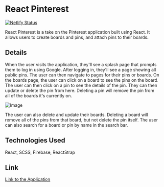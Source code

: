 # React Pinterest

[![Netlify Status](https://api.netlify.com/api/v1/badges/afd1abf1-06b1-4691-8e0e-112b617ffa11/deploy-status)](https://app.netlify.com/sites/bandstrar-react-pinterest/deploys)

React Pinterest is a take on the Pinterest application built using React. It allows users to create boards and pins, and attach pins to their boards.

## Details

When the user visits the application, they'll see a splash page that prompts them to log in using Google. After logging in, they'll see a page showing all public pins. The user can then navigate to pages for their pins or boards. On the boards page, the user can click on a board to see the pins on the board. The user can then click on a pin to see the details of the pin. They can then update or delete the pin from here. Deleting a pin will remove the pin from all of the boards it's currently on.

![Image](https://i.imgur.com/Mk6QnAf.png)

The user can also delete and update their boards. Deleting a board will remove all of the pins from that board, but not delete the pin itself. The user can also search for a board or pin by name in the search bar.

## Technologies Used

React, SCSS, Firebase, ReactStrap
## Link

[Link to the Application](https://bandstrar-react-pinterest.netlify.app/)
